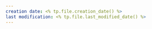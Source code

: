 ```yaml
---
creation date: <% tp.file.creation_date() %>
last modification: <% tp.file.last_modified_date() %>
---
```

	